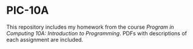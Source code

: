 # PIC-10A

This repository includes my homework from the course *Program in Computing 10A: Introduction to Programming*.
PDFs with descriptions of each assignment are included.
